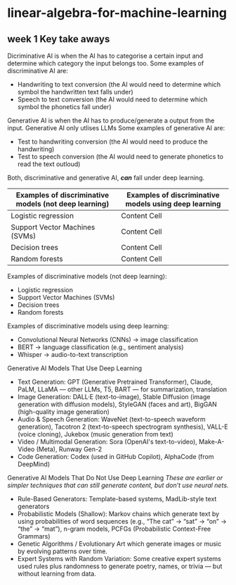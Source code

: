 # linear-algebra-for-machine-learning

## week 1 Key take aways

Dicriminative AI is when the AI has to categorise a certain input and determine which category the input belongs too. Some examples of discriminative AI are:
* Handwriting to text conversion (the AI would need to determine which symbol the handwritten text falls under)
* Speech to text conversion (the AI would need to determine which symbol the phonetics fall under)

Generative AI is when the AI has to produce/generate a output from the input. Generative AI only utlises LLMs Some examples of generative AI are:
* Test to handwriting conversion (the AI would need to produce the handwriting)
* Test to speech conversion (the AI would need to generate phonetics to read the text outloud)

Both, discriminative and generative AI, **_can_** fall under deep learning.

| Examples of discriminative models (not deep learning)  | Examples of discriminative models using deep learning |
| ------------- | ------------- |
| Logistic regression | Content Cell  |
| Support Vector Machines (SVMs)  | Content Cell  |
| Decision trees  | Content Cell  |
| Random forests  | Content Cell  |

Examples of discriminative models (not deep learning):
* Logistic regression
* Support Vector Machines (SVMs)
* Decision trees
* Random forests

Examples of discriminative models using deep learning:
* Convolutional Neural Networks (CNNs) → image classification
* BERT → language classification (e.g., sentiment analysis)
* Whisper → audio-to-text transcription

Generative AI Models That Use Deep Learning
* Text Generation: GPT (Generative Pretrained Transformer), Claude, PaLM, LLaMA — other LLMs, T5, BART — for summarization, translation
* Image Generation: DALL·E (text-to-image), Stable Diffusion (image generation with diffusion models), StyleGAN (faces and art), BigGAN (high-quality image generation)
* Audio & Speech Generation: WaveNet (text-to-speech waveform generation), Tacotron 2 (text-to-speech spectrogram synthesis), VALL-E (voice cloning), Jukebox (music generation from text)
* Video / Multimodal Generation: Sora (OpenAI's text-to-video), Make-A-Video (Meta), Runway Gen-2
* Code Generation: Codex (used in GitHub Copilot), AlphaCode (from DeepMind)

Generative AI Models That Do Not Use Deep Learning
_These are earlier or simpler techniques that can still generate content, but don’t use neural nets._
* Rule-Based Generators: Template-based systems, MadLib-style text generators
* Probabilistic Models (Shallow): Markov chains which generate text by using probabilities of word sequences (e.g., “The cat” → “sat” → “on” → “the” → “mat”), n-gram models, PCFGs (Probabilistic Context-Free Grammars)
* Genetic Algorithms / Evolutionary Art which generate images or music by evolving patterns over time.
* Expert Systems with Random Variation: Some creative expert systems used rules plus randomness to generate poetry, names, or trivia — but without learning from data.

